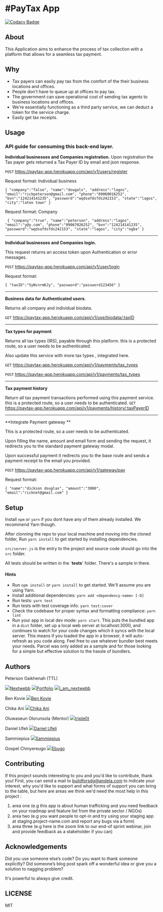 #  #PayTax App

[![Codacy Badge](https://api.codacy.com/project/badge/Grade/21fe87768d424c2e85b089afea2f2084)](https://app.codacy.com/gh/BuildForSDG/PayTax-app?utm_source=github.com&utm_medium=referral&utm_content=BuildForSDG/PayTax-app&utm_campaign=Badge_Grade_Settings)

## About

This Application aims to enhance the process of tax collection with a platform that allows for a seamless tax payment.



## Why

-  Tax payers can easily pay tax from the comfort of the their business locations and offices.
-  People don't have to queue up at offices to pay tax.
-  The government can save operational cost of sending tax agents to business locations and offices. 
-  We're essentially functioning as a third party service, we can deduct a token for the service charge.
-  Easily get tax receipts. 

## Usage
### API guide for consuming this back-end layer. 

**Individual businesses and Companies registration.**
Upon registration the Tax payer gets returned a Tax Payer ID by email and json response.

`POST`  https://paytax-app.herokuapp.com/api/v1/users/register

Request format: Individual business

`{
	"company":"false",
	"name":"dougals",
	"address":"lagos",
	"email":"rickpeterson@gmail.com",
	"phone":"09060016252",
	"bvn":"124214141235",
	"password":"wqdsafdsfds242153",
	"state":"lagos",
	"city":"laten town"
}` 

Request format: Company

` {
	"company":"true",
	"name":"peterson",
	"address":"lagos",
	"email":"y@y.com",
	"phone":"09067026252",
	"bvn":"124214141235",
	"password":"wqdsafdsfds242153",
	"state":"lagos",
	"city":"ogba"
}`

****

**Individual businesses and Companies login.**

This request returns an access token upon  Authentication or error messages. 

`POST`  https://paytax-app.herokuapp.com/api/v1/user/login

Request format: 

`{
	"taxID":"SyNcnrmKJy",
	"password":"password123456"
}`

****

**Business data for Authenticated users.**

Returns all company and individual biodata.

`GET`  https://paytax-app.herokuapp.com/api/v1/use/biodata/:taxID 

****

**Tax types for payment**

Returns all tax types (IRS), payable through this platform. this is a protected route, so a user needs to be authenticated.

Also update this service with more tax types , integrated here.

`GET`  https://paytax-app.herokuapp.com/api/v1/payments/tax_types

`POST` https://paytax-app.herokuapp.com/api/v1/payments/tax_types

****

**Tax payment history**

Return all tax payment transactions performed using this payment service. this is a protected route, so a user needs to be authenticated.
`GET`    https://paytax-app.herokuapp.com/api/v1/payments/history/:taxPayerID

****

**Integrate Payment gateway **

 This is a protected route, so a user needs to be authenticated.

Upon filling the name, amount and email form and sending the request, it redirects you to the standard payment gateway modal.

Upon successful payment it redirects you to the base route and sends a payment receipt to the email you provided. 

`POST`   https://paytax-app.herokuapp.com/api/v1/gateway/pay

Request format: 

`{
	"name":"dickson douglas",
	"amount":"3000",
	"email":"ricknet@gmail.com"
}`

## Setup

Install `npm` or `yarn` if you dont have any of them already installed. We recommend Yarn though.

After clonning the repo to your local machine and moving into the cloned folder, Run `yarn install` to get started by installing dependencies. 

`src/server.js` is the entry to the project and source code should go into the `src` folder.

All tests should be written in the `__tests__' folder. There's a sample in there.

#### Hints

- Run `npm install` or `yarn install` to get started. We'll assume you are using Yarn.
- Install additional dependencies: `yarn add <dependency-name> [-D]`
- Run tests: `yarn test`
- Run tests with test coverage info: `yarn test:cover`
- Check the codebase for proper syntax and formatting compliance: `yarn lint`
- Run your app in local dev mode: `yarn start`. This puts the bundled app in a `dist` folder, set up a local web server at localhost:3000, and continues to watch for your code changes which it syncs with the local server. This means if you loaded the app in a browser, it will auto-refresh as you code along. Feel free to use whatever bundler best meets your needs. Parcel was only added as a sample and for those looking for a simple but effective solution to the hassle of bundlers. 

## Authors

Peterson Oaikhenah  (TTL)

<img src="https://img.icons8.com/cute-clipart/64/000000/github.png"/>[Nextwebb](https://github.com/nextwebb "")
<img src="https://img.icons8.com/fluent/64/000000/link.png"/>[Portfolio](https://nextwebb.com.ng/nextwebb "portfolio website")
<img src="https://img.icons8.com/fluent/48/000000/twitter.png"/>[I_am_nextwebb](https://twitter.com/i_am_nextwebb "twitter profile")

Ben Kovie
<img src="https://img.icons8.com/cute-clipart/64/000000/github.png"/>[Ben Kovie](https://github.com/ben-kovie "")

Chika Ani
<img src="https://img.icons8.com/cute-clipart/64/000000/github.png"/>[Chika Ani](https://github.com/casmonas "")

Oluwaseun Olorunsola (Mentor)
<img src="https://img.icons8.com/cute-clipart/64/000000/github.png"/>[triple0t](https://github.com/triple0t "")

Daniel Ufeli
<img src="https://img.icons8.com/cute-clipart/64/000000/github.png"/>[Daniel Ufeli](https://github.com/danielufeli "")

Sammiepius
<img src="https://img.icons8.com/cute-clipart/64/000000/github.png"/>[Sammiepius](https://github.com/sammiepius "")

Gospel Chinyereugo
<img src="https://img.icons8.com/cute-clipart/64/000000/github.png"/>[Ebugo](https://github.com/Ebugo "")



## Contributing

If this project sounds interesting to you and you'd like to contribute, thank you!
First, you can send a mail to buildforsdg@andela.com to indicate your interest, why you'd like to support and what forms of support you can bring to the table, but here are areas we think we'd need the most help in this project :

1.  area one (e.g this app is about human trafficking and you need feedback on your roadmap and feature list from the private sector / NGOs)
2.  area two (e.g you want people to opt-in and try using your staging app at staging.project-name.com and report any bugs via a form)
3.  area three (e.g here is the zoom link to our end-of sprint webinar, join and provide feedback as a stakeholder if you can)

## Acknowledgements

Did you use someone else’s code?
Do you want to thank someone explicitly?
Did someone’s blog post spark off a wonderful idea or give you a solution to nagging problem?

It's powerful to always give credit.

## LICENSE
MIT

